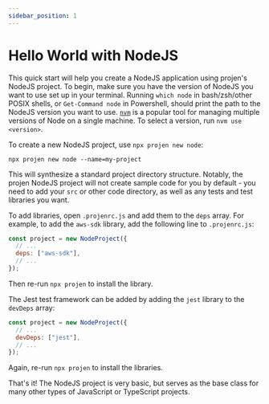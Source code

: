 ```yaml
---
sidebar_position: 1
---
```


# Hello World with NodeJS

This quick start will help you create a NodeJS application using projen's NodeJS project.
To begin, make sure you have the version of NodeJS you want to use set up in your terminal.
Running `which node` in bash/zsh/other POSIX shells, or `Get-Command node` in Powershell,
should print the path to the NodeJS version you want to use. [`nvm`](https://github.com/nvm-sh/nvm)
is a popular tool for managing multiple versions of Node on a single machine.
To select a version, run `nvm use <version>`.

To create a new NodeJS project, use `npx projen new node`:

```shell
npx projen new node --name=my-project
```

This will synthesize a standard project directory structure. Notably, the projen NodeJS project will not create
sample code for you by default - you need to add your `src` or other code directory, as well as any tests and
test libraries you want.

To add libraries, open `.projenrc.js` and add them to the `deps` array. For example, to add the `aws-sdk` library,
add the following line to `.projenrc.js`:

```js
const project = new NodeProject({
  // ...
  deps: ["aws-sdk"],
  // ...
});
```

Then re-run `npx projen` to install the library.

The Jest test framework can be added by adding the `jest` library to the `devDeps` array:

```js
const project = new NodeProject({
  // ...
  devDeps: ["jest"],
  // ...
});
```

Again, re-run `npx projen` to install the libraries.

That's it! The NodeJS project is very basic, but serves as the base class for many other types of JavaScript
or TypeScript projects.
